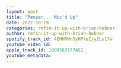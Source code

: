 ```yaml
---
layout: post
title: "Penzer... Mic'd Up"
date: 2022-10-19
categories: refin-it-up-with-brian-hebner
author: refin-it-up-with-brian-hebner
spotify_track_id: 4EHHRWnSyHPleIjyILu17w
youtube_video_id: 
apple_track_id: 1000583177451
youtube_metadata: 
---
```


